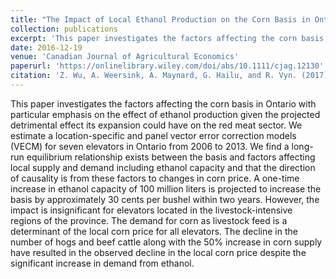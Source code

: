 ```yaml
---
title: "The Impact of Local Ethanol Production on the Corn Basis in Ontario"
collection: publications
excerpt: 'This paper investigates the factors affecting the corn basis in Ontario with particular emphasis on the effect of ethanol production given the projected detrimental effect its expansion could have on the red meat sector. We estimate a location-specific and panel vector error correction models (VECM) for seven elevators in Ontario from 2006 to 2013. We find a long-run equilibrium relationship exists between the basis and factors affecting local supply and demand including ethanol capacity and that the direction of causality is from these factors to changes in corn price. A one-time increase in ethanol capacity of 100 million liters is projected to increase the basis by approximately 30 cents per bushel within two years. However, the impact is insignificant for elevators located in the livestock-intensive regions of the province. The demand for corn as livestock feed is a determinant of the local corn price for all elevators. The decline in the number of hogs and beef cattle along with the 50% increase in corn supply have resulted in the observed decline in the local corn price despite the significant increase in demand from ethanol.'
date: 2016-12-19
venue: 'Canadian Journal of Agricultural Economics'
paperurl: 'https://onlinelibrary.wiley.com/doi/abs/10.1111/cjag.12130'
citation: 'Z. Wu, A. Weersink, A. Maynard, G. Hailu, and R. Vyn. (2017). &quot;The Impact of Local Ethanol Production on the Corn Basis in Ontario.&quot; <i>Canadian Journal of Agricultural Economics</i>. 65(3): 409-430.'
---
```


This paper investigates the factors affecting the corn basis in Ontario with particular emphasis on the effect of ethanol production given the projected detrimental effect its expansion could have on the red meat sector. We estimate a location-specific and panel vector error correction models (VECM) for seven elevators in Ontario from 2006 to 2013. We find a long-run equilibrium relationship exists between the basis and factors affecting local supply and demand including ethanol capacity and that the direction of causality is from these factors to changes in corn price. A one-time increase in ethanol capacity of 100 million liters is projected to increase the basis by approximately 30 cents per bushel within two years. However, the impact is insignificant for elevators located in the livestock-intensive regions of the province. The demand for corn as livestock feed is a determinant of the local corn price for all elevators. The decline in the number of hogs and beef cattle along with the 50% increase in corn supply have resulted in the observed decline in the local corn price despite the significant increase in demand from ethanol.
